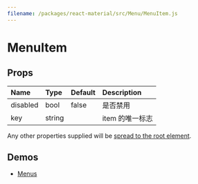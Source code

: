 ```yaml
---
filename: /packages/react-material/src/Menu/MenuItem.js
---
```


<!--- This documentation is automatically generated, do not try to edit it. -->

# MenuItem



## Props

| Name | Type | Default | Description |
|:-----|:-----|:--------|:------------|
| <span class="prop-name">disabled</span> | <span class="prop-type">bool | <span class="prop-default">false</span> | 是否禁用 |
| <span class="prop-name">key</span> | <span class="prop-type">string |  | item 的唯一标志 |

Any other properties supplied will be [spread to the root element](/guides/api#spread).

## Demos

- [Menus](/demos/menus)

